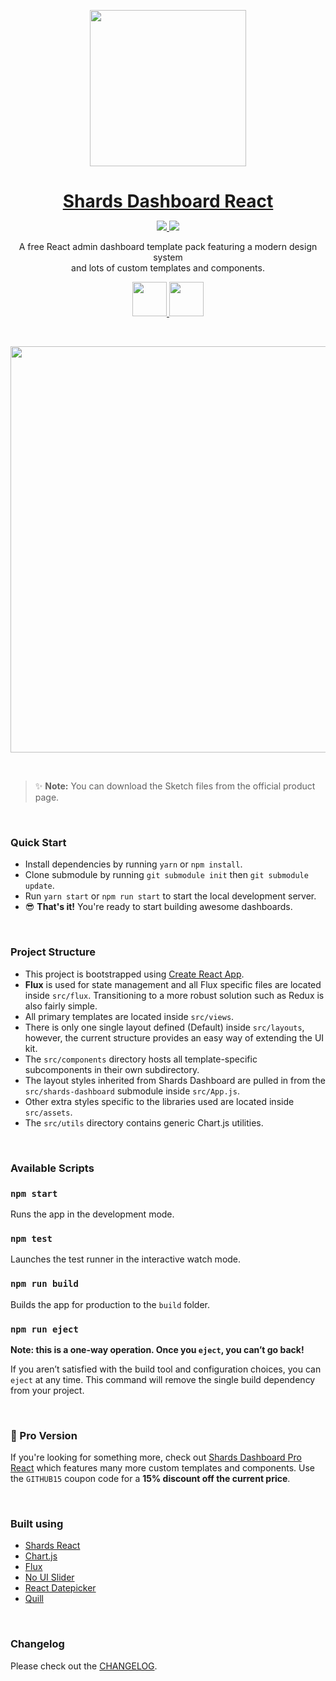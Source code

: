 <p align="center">
<a href="https://designrevision.com/downloads/shards-dashboard-lite-react/">
<img src="assets/preview.png" width="250" />
</a>
</p>

<h1 align="center" style="border-bottom: none !important; margin-bottom: 5px !important;"><a href="https://designrevision.com/downloads/shards-dashboard-lite-react/">Shards Dashboard React</a></h1>
<p align="center">
  <a href="#">
    <img src="https://img.shields.io/badge/License-MIT-brightgreen.svg" />
  </a>
  <a href="https://twitter.com/designrevision">
    <img src="https://img.shields.io/twitter/follow/DesignRevision.svg?style=social&label=Follow" />
  </a>
</p>

<p align="center">
A free React admin dashboard template pack featuring a modern design system <br />  and lots of custom templates and components.
</p>

<p align="center">
  <a href="https://designrevision.com/demo/shards-dashboard-lite-react">
    <img height="55px" src="assets/btn-live-preview.png" />
  </a>
  <a href="https://designrevision.com/downloads/shards-dashboard-lite-react">
    <img height="55px" src="assets/btn-learn-more.png" />
  </a>
</p>

<br />

<p align="center">
<a href="https://designrevision.com/downloads/shards-dashboard-lite-react">
<img src="assets/demo-preview.gif" width="650" />
</a>
</p>

<br />

> ✨ **Note:** You can download the Sketch files from the official product page.

<br />

### Quick Start

* Install dependencies by running `yarn` or `npm install`.
* Clone submodule by running `git submodule init` then `git submodule update`.
* Run `yarn start` or `npm run start` to start the local development server.
* 😎 **That's it!** You're ready to start building awesome dashboards.

<br />

### Project Structure

- This project is bootstrapped using [Create React App](https://github.com/facebook/create-react-app).
- **Flux** is used for state management and all Flux specific files are located inside `src/flux`. Transitioning to a more robust solution such as Redux is also fairly simple.
- All primary templates are located inside `src/views`.
- There is only one single layout defined (Default) inside `src/layouts`, however, the current structure provides an easy way of extending the UI kit. 
- The `src/components` directory hosts all template-specific subcomponents in their own subdirectory.
- The layout styles inherited from Shards Dashboard are pulled in from the `src/shards-dashboard` submodule inside `src/App.js`.
- Other extra styles specific to the libraries used are located inside `src/assets`.
- The `src/utils` directory contains generic Chart.js utilities.

<br />

### Available Scripts

### `npm start`

Runs the app in the development mode.

### `npm test`

Launches the test runner in the interactive watch mode.

### `npm run build`

Builds the app for production to the `build` folder.

### `npm run eject`

**Note: this is a one-way operation. Once you `eject`, you can’t go back!**

If you aren’t satisfied with the build tool and configuration choices, you can `eject` at any time. This command will remove the single build dependency from your project.


<br />

### 🌟 Pro Version

If you're looking for something more, check out [Shards Dashboard Pro React](https://designrevision.com/downloads/shards-dashboard-pro-react/) which features many more custom templates and components. Use the `GITHUB15` coupon code for a **15% discount off the current price**.

<br />

### Built using

- [Shards React](https://github.com/designrevision/shards-react)
- [Chart.js](https://www.chartjs.org/)
- [Flux](https://facebook.github.io/flux/)
- [No UI Slider](https://refreshless.com/nouislider/)
- [React Datepicker](https://www.npmjs.com/package/react-datepicker)
- [Quill](https://quilljs.com/)

<br />

### Changelog

Please check out the [CHANGELOG](CHANGELOG.md).
